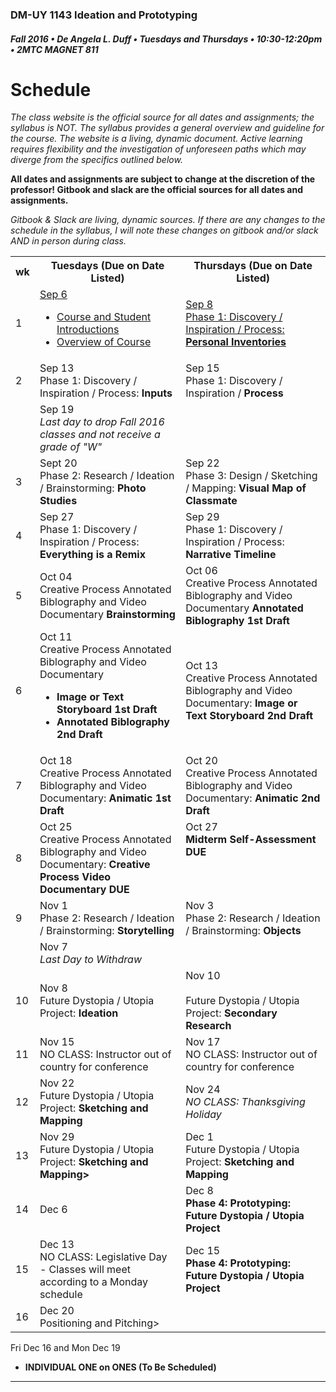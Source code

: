 ### DM-UY 1143 Ideation and Prototyping
##### Fall 2016 • De Angela L. Duff • Tuesdays and Thursdays • 10:30-12:20pm • 2MTC MAGNET 811

# Schedule

_The class website is the official source for all dates and assignments; the syllabus is NOT. The syllabus provides a general overview and guideline for the course. The website is a living, dynamic document. Active learning requires flexibility and the investigation of unforeseen paths which may diverge from the specifics outlined below._


**All dates and assignments are subject to change at the discretion of the professor! Gitbook and slack are the official sources for all dates and assignments.**

*Gitbook & Slack are living, dynamic sources. If there are any changes to the schedule in the syllabus, I will note these changes on gitbook and/or slack AND in person during class.*
<table>
    <tr>
        <th width="4%">wk</th>
        <th width="48%">Tuesdays (Due on Date Listed)</th>
        <th width="48%">Thursdays (Due on Date Listed)</th>
    </tr>
    <tr>
        <td>1</td>
        <td><a href="week_1_detail_sep_6.md">Sep 6<br>
        <ul>
        <li>Course and Student Introductions</li>
        <li>Overview of Course</li></a></td>
        <td><a href="week_1_detail_sep_8.md">Sep 8<br>Phase 1: Discovery / Inspiration / Process: <strong>Personal Inventories</strong</li></ul></a></td>
    </tr>
    <tr>
        <td>2</td>    
        <td><a href="week_2_detail_sep_8.md"></a>Sep 13<br>Phase 1: Discovery / Inspiration / Process: <strong>Inputs</strong></td>
        <td valign="top"><a href="week_3_detail_sep_15.md"></a>Sep 15<br>Phase 1: Discovery / Inspiration / <strong>Process</strong> </td>
    </tr>
    <tr>
        <td><td>Sep 19<br><i>Last day to drop Fall 2016 classes and not receive a grade of "W"</i></td><td></td>
    </tr
    <tr>
        <td>3</td> 
        <td valign="top"><a href="week_3_detail_sep_15.md"></a>Sept 20<br>Phase 2: Research / Ideation / Brainstorming: <strong>Photo Studies</strong></td>
        <td valign="top"><a href="week_4_detail_sep_22.md"></a>Sep 22<br>Phase 3: Design / Sketching / Mapping: <strong>Visual Map of Classmate</strong></td>
    </tr>
    <tr>
        <td>4</td>
        <td valign="top"><a href="week_4_detail_sep_22.md"></a>Sep 27<br>Phase 1: Discovery / Inspiration / Process: <strong>Everything is a Remix</strong></td>
        <td><a href="week_5_detail_sep_29.md"></a>Sep 29<br></strong>Phase 1: Discovery / Inspiration / Process: <strong>Narrative Timeline</strong></td>
    </tr>
    <tr>
        <td>5</td>
        <td><a href="week_5_detail_sep_29.md"></a>Oct 04<br>Creative Process Annotated Biblography and Video Documentary <strong>Brainstorming</strong></td>
        <td><a href="week_6_detail_oct_6.md"></a>Oct 06<br>Creative Process Annotated Biblography and Video Documentary <strong>Annotated Biblography 1st Draft</td>
    </tr>
    <tr>
        <td>6</td>    
        <td><a href="week_6_detail_oct_6.md"></a>Oct 11<br>Creative Process Annotated Biblography and Video Documentary <ul>
          <li><strong>Image or Text Storyboard 1st Draft</strong></li>
          <li><strong>Annotated Biblography 2nd Draft</strong></li></ul></td>
        <td><a href="week_7_detail_oct_13.md"></a>Oct 13<br>Creative Process Annotated Biblography and Video Documentary: <strong>Image or Text Storyboard 2nd Draft<strong></td>
    </tr>
    <tr>
        <td>7</td>     
        <td><a href="week_7_detail_oct_13.md"></a>Oct 18<br>Creative Process Annotated Biblography and Video Documentary: <strong>Animatic 1st Draft</strong></td>
        <td><a href="week_8_detail_oct_20.md"></a>Oct 20<br>Creative Process Annotated Biblography and Video Documentary: <strong>Animatic 2nd Draft</strong></td>
    </tr>
    <tr>
        <td>8</td>     
        <td>Oct 25<br>Creative Process Annotated Biblography and Video Documentary: <strong>Creative Process Video Documentary DUE</strong></td>
        <td valign="top">Oct 27<br><strong>Midterm Self-Assessment DUE</strong></td>
    </tr>
    <tr>
        <td>9</td>      
        <td valign="top">Nov 1<br>Phase 2: Research / Ideation / Brainstorming: <strong>Storytelling</strong></td>
        <td>Nov 3<br>Phase 2: Research / Ideation / Brainstorming: <strong>Objects</strong></td>
    </tr>
     <tr>
        <td></td><td>Nov 7<br><i>Last Day to Withdraw</i></td><td></td>
    </tr>
    <tr>
        <td>10</td>     
        <td>Nov 8<br>Future Dystopia / Utopia Project: <strong>Ideation</strong></td>
        <td>Nov 10<br><br>Future Dystopia / Utopia Project: <strong>Secondary Research</strong></td>
    </tr>
    <tr>
        <td>11</td>   
        <td>Nov 15<br>NO CLASS: Instructor out of country for conference</td>
        <td>Nov 17<br>NO CLASS: Instructor out of country for conference</td>
    </tr>
    <tr>
        <td>12</td>   
        <td>Nov 22<br>Future Dystopia / Utopia Project: <strong>Sketching and Mapping</strong></td>
        <td>Nov 24<br><i>NO CLASS: Thanksgiving Holiday</i></td>
    </tr>
    <tr>
        <td>13</td>  
        <td>Nov 29<br>Future Dystopia / Utopia Project: <strong>Sketching and Mapping></td>
        <td>Dec 1<br>Future Dystopia / Utopia Project: <strong>Sketching and Mapping</td>
    </tr>
    <tr>
        <td>14</td>    
        <td>Dec 6<br><strong></strong></td>
        <td>Dec 8<br><strong>Phase 4: Prototyping: Future Dystopia / Utopia Project</strong></td>
    </tr>
    <tr>
        <td>15</td>     
        <td>Dec 13<br>NO CLASS: Legislative Day - Classes will meet according to a Monday schedule</td>  
        <td>Dec 15<br><strong>Phase 4: Prototyping: Future Dystopia / Utopia Project</strong></td>
    </tr>
    <tr>
        <td>16</td>
        <td>Dec 20<br><Future Dystopia / Utopia Project: <strong>Positioning and Pitching></strong></td>
        <td></td>
    </tr>
</table>

Fri Dec 16 and Mon Dec 19<br>
* **INDIVIDUAL ONE on ONES (To Be Scheduled)**
* ****


